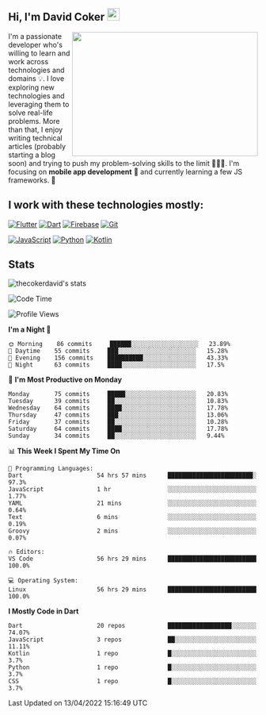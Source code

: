 ## Hi, I'm David Coker <img src="https://raw.githubusercontent.com/thecokerdavid/thecokerdavid/main/gifs/wave.gif" width="25px">
<img align="right" height="250" width="375" alt="" src="https://raw.githubusercontent.com/thecokerdavid/thecokerdavid/main/gifs/reminisce.gif" width="25px">

<p>I'm a passionate developer who's willing to learn and work across technologies and domains 💡. I love exploring new technologies and leveraging them to solve real-life problems. More than that, I enjoy writing technical articles (probably starting a blog soon) and trying to push my problem-solving skills to the limit  👨🏻‍💻. I'm focusing on <strong>mobile app development</strong> 📱 and currently learning a few JS frameworks. 🤪</p>

## I work with these technologies mostly:

[![Flutter](https://img.shields.io/badge/-Flutter-blue?style=for-the-badge&logo=flutter&logoColor=ffffff)](https://www.flutter.dev/)
[![Dart](https://img.shields.io/badge/-Dart-ffffff?style=for-the-badge&logo=dart&logoColor=blue)](https://www.dart.dev/)
[![Firebase](https://img.shields.io/badge/-Firebase-%23FBB741?style=for-the-badge&logo=firebase&logoColor=FBB741&labelColor=%23ffffff&color=%23FBB741)](https://www.firebase.google.com/)
[![Git](https://img.shields.io/badge/-Git-EB5C38?style=for-the-badge&logo=git&logoColor=%23ffffff)](https://git-scm.com/)

[![JavaScript](https://img.shields.io/badge/-JavaScript-F7DF1E?style=for-the-badge&logo=javascript&logoColor=000000&labelColor=F7DF1E&color=F7DF1E)](https://www.javascript.com/)
[![Python](https://img.shields.io/badge/-Python-yellow?style=for-the-badge&logo=python&logoColor=yellow&labelColor=blue&color=blue)](https://www.python.org/)
[![Kotlin](https://img.shields.io/badge/-Kotlin-7F52FF?style=for-the-badge&logo=Kotlin&logoColor=ffffff)](https://www.kotlinlang.com/)

## Stats

<p><img src="https://github-readme-stats.vercel.app/api?username=thecokerdavid&show_icons=true&hide_border=true&border_radius=10&theme=onedark" alt="thecokerdavid's stats" /></p>

<!--START_SECTION:waka-->
![Code Time](http://img.shields.io/badge/Code%20Time-330%20hrs%2036%20mins-blue)

![Profile Views](http://img.shields.io/badge/Profile%20Views-0-blue)

**I'm a Night 🦉** 

```text
🌞 Morning    86 commits     ██████░░░░░░░░░░░░░░░░░░░   23.89% 
🌆 Daytime    55 commits     ███░░░░░░░░░░░░░░░░░░░░░░   15.28% 
🌃 Evening    156 commits    ██████████░░░░░░░░░░░░░░░   43.33% 
🌙 Night      63 commits     ████░░░░░░░░░░░░░░░░░░░░░   17.5%

```
📅 **I'm Most Productive on Monday** 

```text
Monday       75 commits     █████░░░░░░░░░░░░░░░░░░░░   20.83% 
Tuesday      39 commits     ██░░░░░░░░░░░░░░░░░░░░░░░   10.83% 
Wednesday    64 commits     ████░░░░░░░░░░░░░░░░░░░░░   17.78% 
Thursday     47 commits     ███░░░░░░░░░░░░░░░░░░░░░░   13.06% 
Friday       37 commits     ██░░░░░░░░░░░░░░░░░░░░░░░   10.28% 
Saturday     64 commits     ████░░░░░░░░░░░░░░░░░░░░░   17.78% 
Sunday       34 commits     ██░░░░░░░░░░░░░░░░░░░░░░░   9.44%

```


📊 **This Week I Spent My Time On** 

```text
💬 Programming Languages: 
Dart                     54 hrs 57 mins      ████████████████████████░   97.3% 
JavaScript               1 hr                ░░░░░░░░░░░░░░░░░░░░░░░░░   1.77% 
YAML                     21 mins             ░░░░░░░░░░░░░░░░░░░░░░░░░   0.64% 
Text                     6 mins              ░░░░░░░░░░░░░░░░░░░░░░░░░   0.19% 
Groovy                   2 mins              ░░░░░░░░░░░░░░░░░░░░░░░░░   0.07%

🔥 Editors: 
VS Code                  56 hrs 29 mins      █████████████████████████   100.0%

💻 Operating System: 
Linux                    56 hrs 29 mins      █████████████████████████   100.0%

```

**I Mostly Code in Dart** 

```text
Dart                     20 repos            ██████████████████░░░░░░░   74.07% 
JavaScript               3 repos             ██░░░░░░░░░░░░░░░░░░░░░░░   11.11% 
Kotlin                   1 repo              █░░░░░░░░░░░░░░░░░░░░░░░░   3.7% 
Python                   1 repo              █░░░░░░░░░░░░░░░░░░░░░░░░   3.7% 
CSS                      1 repo              █░░░░░░░░░░░░░░░░░░░░░░░░   3.7%

```



 Last Updated on 13/04/2022 15:16:49 UTC
<!--END_SECTION:waka-->

<!-- ### Hi there 👋

<img align="center" src="/github-metrics.svg" alt="David Coker's Stats"> -->

<!-- ![David Coker's Most used languages](https://github-readme-stats.vercel.app/api/top-langs?username=thecokerdavid&layout=compact&show_icons=true&count_private=true&theme=gotham) -->
